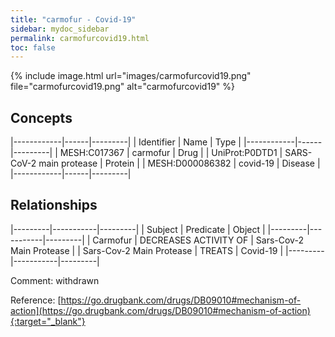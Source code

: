 ```yaml
---
title: "carmofur - Covid-19"
sidebar: mydoc_sidebar
permalink: carmofurcovid19.html
toc: false 
---
```


{% include image.html url="images/carmofurcovid19.png" file="carmofurcovid19.png" alt="carmofurcovid19" %}

## Concepts

|------------|------|---------|
| Identifier | Name | Type    |
|------------|------|---------|
| MESH:C017367 | carmofur | Drug |
| UniProt:P0DTD1 | SARS-CoV-2 main protease | Protein |
| MESH:D000086382 | covid-19 | Disease |
|------------|------|---------|

## Relationships

|---------|-----------|---------|
| Subject | Predicate | Object  |
|---------|-----------|---------|
| Carmofur | DECREASES ACTIVITY OF | Sars-Cov-2 Main Protease |
| Sars-Cov-2 Main Protease | TREATS | Covid-19 |
|---------|-----------|---------|

Comment: withdrawn

Reference: [https://go.drugbank.com/drugs/DB09010#mechanism-of-action](https://go.drugbank.com/drugs/DB09010#mechanism-of-action){:target="_blank"}
